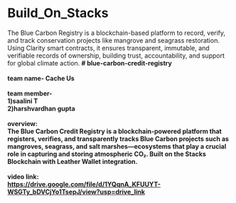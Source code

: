 # Build_On_Stacks
The Blue Carbon Registry is a blockchain-based platform to record, verify, and track conservation projects like mangrove and seagrass restoration. Using Clarity smart contracts, it ensures transparent, immutable, and verifiable records of ownership, building trust, accountability, and support for global climate action.
<b># blue-carbon-credit-registry<br>
<br>team name- Cache Us<br>
<br>team member-<br>1)saalini T<br>2)harshvardhan gupta<br>
<br>overview:<br>
The Blue Carbon Credit Registry is a blockchain-powered platform that registers, verifies, and transparently tracks Blue Carbon projects such as mangroves, seagrass, and salt marshes—ecosystems that play a crucial role in capturing and storing atmospheric CO₂.  Built on the Stacks Blockchain with Leather Wallet integration.<br>
<br>video link:<br>https://drive.google.com/file/d/1YQqnA_KFUUYT-WSGTy_bDVCjYo1TsepJ/view?usp=drive_link
